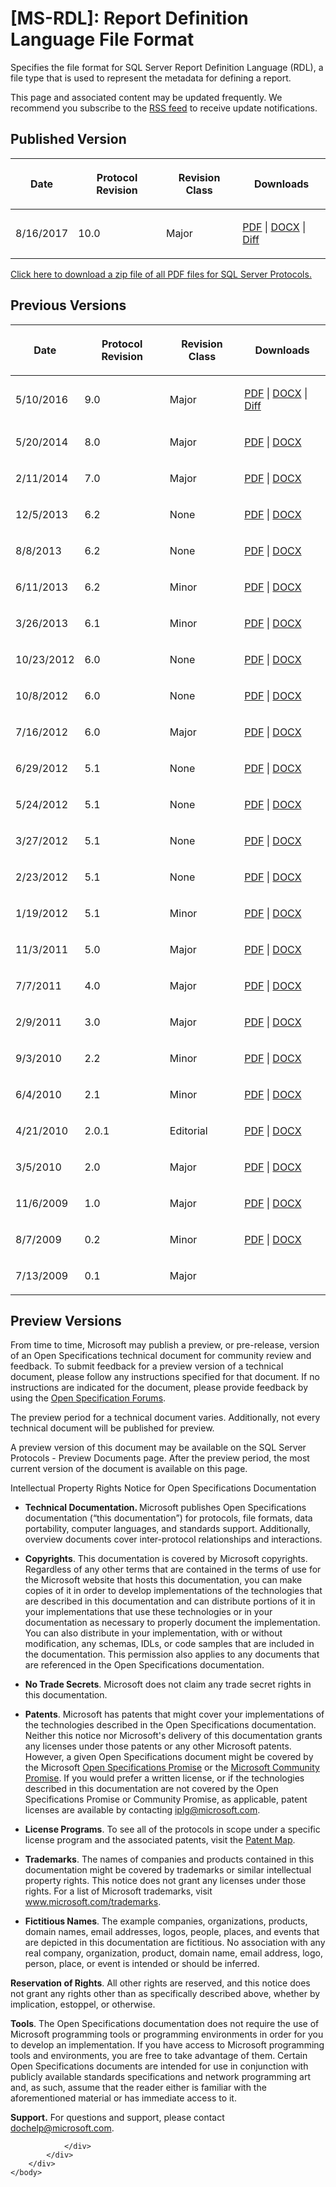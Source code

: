 <html dir="LTR" xmlns:mshelp="http://msdn.microsoft.com/mshelp" xmlns:ddue="http://ddue.schemas.microsoft.com/authoring/2003/5" xmlns:xlink="http://www.w3.org/1999/xlink" xmlns:tool="http://www.microsoft.com/tooltip">
    <head>
        <meta http-equiv="Content-Type" content="text/html; CHARSET=utf-8"></meta>
        <meta name="save" content="history"></meta>
        <title>[MS-RDL]: Report Definition Language File Format</title>
        <xml>
            <mshelp:toctitle title="[MS-RDL]: Report Definition Language File Format"></mshelp:toctitle>
            <mshelp:rltitle title="[MS-RDL]: Report Definition Language File Format"></mshelp:rltitle>
            <mshelp:keyword index="A" term="53287204-7cd0-4bc9-a5cd-d42a5925dca1"></mshelp:keyword>
            <mshelp:attr name="DCSext.ContentType" value="open specification"></mshelp:attr>
            <mshelp:attr name="AssetID" value="53287204-7cd0-4bc9-a5cd-d42a5925dca1"></mshelp:attr>
            <mshelp:attr name="TopicType" value="kbRef"></mshelp:attr>
            <mshelp:attr name="DCSext.Title" value="[MS-RDL]: Report Definition Language File Format" />
        </xml>
    </head>
    <body>
        <div id="header">
            <h1 class="heading">[MS-RDL]: Report Definition Language File Format</h1>
        </div>
        <div id="mainSection">
            <div id="mainBody">
                <div id="allHistory" class="saveHistory"></div>
                <div id="sectionSection0" class="section" name="collapseableSection">
                    <p>Specifies the file format for SQL Server Report Definition
Language (RDL), a file type that is used to represent the metadata for defining
a report.</p>

<p><span>This page and associated content may be
updated frequently. We recommend you subscribe to the </span><a href="https://sqlprotocoldoc.blob.core.windows.net/productionsqlarchives/MS-RDL/%5bMS-RDL%5d.rss"><span>RSS feed</span></a><span> to receive update notifications.</span></p>

<h2>Published Version</h2>

<table>
 <thead>
  <tr>
   <th>
   <p>Date</p>
   </th>
   <th>
   <p>Protocol Revision</p>
   </th>
   <th>
   <p>Revision Class</p>
   </th>
   <th>
   <p>Downloads</p>
   </th>
  </tr>
 </thead>
 <tr>
  <td>
  <p>8/16/2017</p>
  </td>
  <td>
  <p>10.0</p>
  </td>
  <td>
  <p>Major</p>
  </td>
  <td>
  <p><a href="https://sqlprotocoldoc.blob.core.windows.net/productionsqlarchives/MS-RDL/%5bMS-RDL%5d.pdf">PDF</a>
  | <a href="https://sqlprotocoldoc.blob.core.windows.net/productionsqlarchives/MS-RDL/%5bMS-RDL%5d-170816.docx">DOCX</a>
  | <a href="https://sqlprotocoldoc.blob.core.windows.net/productionsqlarchives/MS-RDL/%5bMS-RDL%5d-170816-diff.pdf">Diff</a></p>
  </td>
 </tr>
</table>

<p><a href="https://sqlprotocoldoc.blob.core.windows.net/productionsqlarchives/SQLServerProtocols.zip">Click
here to download a zip file of all PDF files for SQL Server Protocols.</a></p>

<h2>Previous Versions</h2>

<table>
 <thead>
  <tr>
   <th>
   <p>Date</p>
   </th>
   <th>
   <p>Protocol Revision</p>
   </th>
   <th>
   <p>Revision Class</p>
   </th>
   <th>
   <p>Downloads</p>
   </th>
  </tr>
 </thead>
 <tr>
  <td>
  <p>5/10/2016</p>
  </td>
  <td>
  <p>9.0</p>
  </td>
  <td>
  <p>Major</p>
  </td>
  <td>
  <p><a href="https://sqlprotocoldoc.blob.core.windows.net/productionsqlarchives/MS-RDL/%5bMS-RDL%5d-160510.pdf">PDF</a>
  | <a href="https://sqlprotocoldoc.blob.core.windows.net/productionsqlarchives/MS-RDL/%5bMS-RDL%5d-160510.docx">DOCX</a>
  | <a href="https://sqlprotocoldoc.blob.core.windows.net/productionsqlarchives/MS-RDL/%5bMS-RDL%5d-160510-diff.pdf">Diff</a></p>
  </td>
 </tr>
 <tr>
  <td>
  <p>5/20/2014</p>
  </td>
  <td>
  <p>8.0</p>
  </td>
  <td>
  <p>Major</p>
  </td>
  <td>
  <p><a href="https://sqlprotocoldoc.blob.core.windows.net/productionsqlarchives/MS-RDL/%5bMS-RDL%5d-140520.pdf">PDF</a>
  | <a href="https://sqlprotocoldoc.blob.core.windows.net/productionsqlarchives/MS-RDL/%5bMS-RDL%5d-140520.doc">DOCX</a></p>
  </td>
 </tr>
 <tr>
  <td>
  <p>2/11/2014</p>
  </td>
  <td>
  <p>7.0</p>
  </td>
  <td>
  <p>Major</p>
  </td>
  <td>
  <p><a href="https://sqlprotocoldoc.blob.core.windows.net/productionsqlarchives/MS-RDL/%5bMS-RDL%5d-140211.pdf">PDF</a>
  | <a href="https://sqlprotocoldoc.blob.core.windows.net/productionsqlarchives/MS-RDL/%5bMS-RDL%5d-140211.doc">DOCX</a></p>
  </td>
 </tr>
 <tr>
  <td>
  <p>12/5/2013</p>
  </td>
  <td>
  <p>6.2</p>
  </td>
  <td>
  <p>None</p>
  </td>
  <td>
  <p><a href="https://sqlprotocoldoc.blob.core.windows.net/productionsqlarchives/MS-RDL/%5bMS-RDL%5d-131205.pdf">PDF</a>
  | <a href="https://sqlprotocoldoc.blob.core.windows.net/productionsqlarchives/MS-RDL/%5bMS-RDL%5d-131205.doc">DOCX</a></p>
  </td>
 </tr>
 <tr>
  <td>
  <p>8/8/2013</p>
  </td>
  <td>
  <p>6.2</p>
  </td>
  <td>
  <p>None</p>
  </td>
  <td>
  <p><a href="https://sqlprotocoldoc.blob.core.windows.net/productionsqlarchives/MS-RDL/%5bMS-RDL%5d-130808.pdf">PDF</a>
  | <a href="https://sqlprotocoldoc.blob.core.windows.net/productionsqlarchives/MS-RDL/%5bMS-RDL%5d-130808.doc">DOCX</a></p>
  </td>
 </tr>
 <tr>
  <td>
  <p>6/11/2013</p>
  </td>
  <td>
  <p>6.2</p>
  </td>
  <td>
  <p>Minor</p>
  </td>
  <td>
  <p><a href="https://sqlprotocoldoc.blob.core.windows.net/productionsqlarchives/MS-RDL/%5bMS-RDL%5d-130611.pdf">PDF</a>
  | <a href="https://sqlprotocoldoc.blob.core.windows.net/productionsqlarchives/MS-RDL/%5bMS-RDL%5d-130611.doc">DOCX</a></p>
  </td>
 </tr>
 <tr>
  <td>
  <p>3/26/2013</p>
  </td>
  <td>
  <p>6.1</p>
  </td>
  <td>
  <p>Minor</p>
  </td>
  <td>
  <p><a href="https://sqlprotocoldoc.blob.core.windows.net/productionsqlarchives/MS-RDL/%5bMS-RDL%5d-130326.pdf">PDF</a>
  | <a href="https://sqlprotocoldoc.blob.core.windows.net/productionsqlarchives/MS-RDL/%5bMS-RDL%5d-130326.doc">DOCX</a></p>
  </td>
 </tr>
 <tr>
  <td>
  <p>10/23/2012</p>
  </td>
  <td>
  <p>6.0</p>
  </td>
  <td>
  <p>None</p>
  </td>
  <td>
  <p><a href="https://sqlprotocoldoc.blob.core.windows.net/productionsqlarchives/MS-RDL/%5bMS-RDL%5d-121023.pdf">PDF</a>
  | <a href="https://sqlprotocoldoc.blob.core.windows.net/productionsqlarchives/MS-RDL/%5bMS-RDL%5d-121023.doc">DOCX</a></p>
  </td>
 </tr>
 <tr>
  <td>
  <p>10/8/2012</p>
  </td>
  <td>
  <p>6.0</p>
  </td>
  <td>
  <p>None</p>
  </td>
  <td>
  <p><a href="https://sqlprotocoldoc.blob.core.windows.net/productionsqlarchives/MS-RDL/%5bMS-RDL%5d-121008.pdf">PDF</a>
  | <a href="https://sqlprotocoldoc.blob.core.windows.net/productionsqlarchives/MS-RDL/%5bMS-RDL%5d-121008.doc">DOCX</a></p>
  </td>
 </tr>
 <tr>
  <td>
  <p>7/16/2012</p>
  </td>
  <td>
  <p>6.0</p>
  </td>
  <td>
  <p>Major</p>
  </td>
  <td>
  <p><a href="https://sqlprotocoldoc.blob.core.windows.net/productionsqlarchives/MS-RDL/%5bMS-RDL%5d-120716.pdf">PDF</a>
  | <a href="https://sqlprotocoldoc.blob.core.windows.net/productionsqlarchives/MS-RDL/%5bMS-RDL%5d-120716.doc">DOCX</a></p>
  </td>
 </tr>
 <tr>
  <td>
  <p>6/29/2012</p>
  </td>
  <td>
  <p>5.1</p>
  </td>
  <td>
  <p>None</p>
  </td>
  <td>
  <p><a href="https://sqlprotocoldoc.blob.core.windows.net/productionsqlarchives/MS-RDL/%5bMS-RDL%5d-120629.pdf">PDF</a>
  | <a href="https://sqlprotocoldoc.blob.core.windows.net/productionsqlarchives/MS-RDL/%5bMS-RDL%5d-120629.doc">DOCX</a></p>
  </td>
 </tr>
 <tr>
  <td>
  <p>5/24/2012</p>
  </td>
  <td>
  <p>5.1</p>
  </td>
  <td>
  <p>None</p>
  </td>
  <td>
  <p><a href="https://sqlprotocoldoc.blob.core.windows.net/productionsqlarchives/MS-RDL/%5bMS-RDL%5d-120524.pdf">PDF</a>
  | <a href="https://sqlprotocoldoc.blob.core.windows.net/productionsqlarchives/MS-RDL/%5bMS-RDL%5d-120524.doc">DOCX</a></p>
  </td>
 </tr>
 <tr>
  <td>
  <p>3/27/2012</p>
  </td>
  <td>
  <p>5.1</p>
  </td>
  <td>
  <p>None</p>
  </td>
  <td>
  <p><a href="https://sqlprotocoldoc.blob.core.windows.net/productionsqlarchives/MS-RDL/%5bMS-RDL%5d-120327.pdf">PDF</a>
  | <a href="https://sqlprotocoldoc.blob.core.windows.net/productionsqlarchives/MS-RDL/%5bMS-RDL%5d-120327.doc">DOCX</a></p>
  </td>
 </tr>
 <tr>
  <td>
  <p>2/23/2012</p>
  </td>
  <td>
  <p>5.1</p>
  </td>
  <td>
  <p>None</p>
  </td>
  <td>
  <p><a href="https://sqlprotocoldoc.blob.core.windows.net/productionsqlarchives/MS-RDL/%5bMS-RDL%5d-120223.pdf">PDF</a>
  | <a href="https://sqlprotocoldoc.blob.core.windows.net/productionsqlarchives/MS-RDL/%5bMS-RDL%5d-120223.doc">DOCX</a></p>
  </td>
 </tr>
 <tr>
  <td>
  <p>1/19/2012</p>
  </td>
  <td>
  <p>5.1</p>
  </td>
  <td>
  <p>Minor</p>
  </td>
  <td>
  <p><a href="https://sqlprotocoldoc.blob.core.windows.net/productionsqlarchives/MS-RDL/%5bMS-RDL%5d-120119.pdf">PDF</a>
  | <a href="https://sqlprotocoldoc.blob.core.windows.net/productionsqlarchives/MS-RDL/%5bMS-RDL%5d-120119.doc">DOCX</a></p>
  </td>
 </tr>
 <tr>
  <td>
  <p>11/3/2011</p>
  </td>
  <td>
  <p>5.0</p>
  </td>
  <td>
  <p>Major</p>
  </td>
  <td>
  <p><a href="https://sqlprotocoldoc.blob.core.windows.net/productionsqlarchives/MS-RDL/%5bMS-RDL%5d-111103.pdf">PDF</a>
  | <a href="https://sqlprotocoldoc.blob.core.windows.net/productionsqlarchives/MS-RDL/%5bMS-RDL%5d-111103.doc">DOCX</a></p>
  </td>
 </tr>
 <tr>
  <td>
  <p>7/7/2011</p>
  </td>
  <td>
  <p>4.0</p>
  </td>
  <td>
  <p>Major</p>
  </td>
  <td>
  <p><a href="https://sqlprotocoldoc.blob.core.windows.net/productionsqlarchives/MS-RDL/%5bMS-RDL%5d-110707.pdf">PDF</a>
  | <a href="https://sqlprotocoldoc.blob.core.windows.net/productionsqlarchives/MS-RDL/%5bMS-RDL%5d-110707.doc">DOCX</a></p>
  </td>
 </tr>
 <tr>
  <td>
  <p>2/9/2011</p>
  </td>
  <td>
  <p>3.0</p>
  </td>
  <td>
  <p>Major</p>
  </td>
  <td>
  <p><a href="https://sqlprotocoldoc.blob.core.windows.net/productionsqlarchives/MS-RDL/%5bMS-RDL%5d-110209.pdf">PDF</a>
  | <a href="https://sqlprotocoldoc.blob.core.windows.net/productionsqlarchives/MS-RDL/%5bMS-RDL%5d-110209.doc">DOCX</a></p>
  </td>
 </tr>
 <tr>
  <td>
  <p>9/3/2010</p>
  </td>
  <td>
  <p>2.2</p>
  </td>
  <td>
  <p>Minor</p>
  </td>
  <td>
  <p><a href="https://sqlprotocoldoc.blob.core.windows.net/productionsqlarchives/MS-RDL/%5bMS-RDL%5d-100903.pdf">PDF</a>
  | <a href="https://sqlprotocoldoc.blob.core.windows.net/productionsqlarchives/MS-RDL/%5bMS-RDL%5d-100903.doc">DOCX</a></p>
  </td>
 </tr>
 <tr>
  <td>
  <p>6/4/2010</p>
  </td>
  <td>
  <p>2.1</p>
  </td>
  <td>
  <p>Minor</p>
  </td>
  <td>
  <p><a href="https://sqlprotocoldoc.blob.core.windows.net/productionsqlarchives/MS-RDL/%5bMS-RDL%5d-100604.pdf">PDF</a>
  | <a href="https://sqlprotocoldoc.blob.core.windows.net/productionsqlarchives/MS-RDL/%5bMS-RDL%5d-100604.doc">DOCX</a></p>
  </td>
 </tr>
 <tr>
  <td>
  <p>4/21/2010</p>
  </td>
  <td>
  <p>2.0.1</p>
  </td>
  <td>
  <p>Editorial</p>
  </td>
  <td>
  <p><a href="https://sqlprotocoldoc.blob.core.windows.net/productionsqlarchives/MS-RDL/%5bMS-RDL%5d-100421.pdf">PDF</a>
  | <a href="https://sqlprotocoldoc.blob.core.windows.net/productionsqlarchives/MS-RDL/%5bMS-RDL%5d-100421.doc">DOCX</a></p>
  </td>
 </tr>
 <tr>
  <td>
  <p>3/5/2010</p>
  </td>
  <td>
  <p>2.0</p>
  </td>
  <td>
  <p>Major</p>
  </td>
  <td>
  <p><a href="https://sqlprotocoldoc.blob.core.windows.net/productionsqlarchives/MS-RDL/%5bMS-RDL%5d-100305.pdf">PDF</a>
  | <a href="https://sqlprotocoldoc.blob.core.windows.net/productionsqlarchives/MS-RDL/%5bMS-RDL%5d-100305.doc">DOCX</a></p>
  </td>
 </tr>
 <tr>
  <td>
  <p>11/6/2009</p>
  </td>
  <td>
  <p>1.0</p>
  </td>
  <td>
  <p>Major</p>
  </td>
  <td>
  <p><a href="https://sqlprotocoldoc.blob.core.windows.net/productionsqlarchives/MS-RDL/%5bMS-RDL%5d-091106.pdf">PDF</a>
  | <a href="https://sqlprotocoldoc.blob.core.windows.net/productionsqlarchives/MS-RDL/%5bMS-RDL%5d-091106.doc">DOCX</a></p>
  </td>
 </tr>
 <tr>
  <td>
  <p>8/7/2009</p>
  </td>
  <td>
  <p>0.2</p>
  </td>
  <td>
  <p>Minor</p>
  </td>
  <td>
  <p><a href="https://sqlprotocoldoc.blob.core.windows.net/productionsqlarchives/MS-RDL/%5bMS-RDL%5d-090801.pdf">PDF</a>
  | <a href="https://sqlprotocoldoc.blob.core.windows.net/productionsqlarchives/MS-RDL/%5bMS-RDL%5d-090801.doc">DOCX</a></p>
  </td>
 </tr>
 <tr>
  <td>
  <p>7/13/2009</p>
  </td>
  <td>
  <p>0.1</p>
  </td>
  <td>
  <p>Major</p>
  </td>
  <td>
  <p> </p>
  </td>
 </tr>
</table>

<h2>Preview Versions</h2>

<p><a id="PreviewSpecs"></a>From time to time, Microsoft may
publish a preview, or pre-release, version of an Open Specifications technical
document for community review and feedback. To submit feedback for a preview
version of a technical document, please follow any instructions specified for
that document. If no instructions are indicated for the document, please provide
feedback by using the <a href="http://social.msdn.microsoft.com/Forums/en-US/category/openspecifications">Open
Specification Forums</a>.</p>

<p>The preview period for a technical document varies.
Additionally, not every technical document will be published for preview.</p>

<p><span>A preview version of this document may be
available on the </span><mshelp:link keywords="9523bb93-328f-4e27-9b1b-a0aab77ebcf0" tabindex="0"><span>SQL Server Protocols - Preview Documents</span></mshelp:link><span> page.
After the preview period, the most current version of the document is available
on this page.</span></p>

<p>Intellectual
Property Rights Notice for Open Specifications Documentation</p>

<ul><li><p><span><span> 
</span></span><b>Technical Documentation. </b>Microsoft publishes Open
Specifications documentation (“this documentation”) for protocols, file
formats, data portability, computer languages, and standards support.
Additionally, overview documents cover inter-protocol relationships and
interactions. </p>

</li><li><p><span><span> 
</span></span><b>Copyrights</b>. This documentation is covered by Microsoft
copyrights. Regardless of any other terms that are contained in the terms of
use for the Microsoft website that hosts this documentation, you can make
copies of it in order to develop implementations of the technologies that are
described in this documentation and can distribute portions of it in your
implementations that use these technologies or in your documentation as
necessary to properly document the implementation. You can also distribute in
your implementation, with or without modification, any schemas, IDLs, or code
samples that are included in the documentation. This permission also applies to
any documents that are referenced in the Open Specifications documentation. </p>

</li><li><p><span><span> 
</span></span><b>No Trade Secrets</b>. Microsoft does not claim any trade
secret rights in this documentation. </p>

</li><li><p><span><span> 
</span></span><b>Patents</b>. Microsoft has patents that might cover your
implementations of the technologies described in the Open Specifications
documentation. Neither this notice nor Microsoft's delivery of this
documentation grants any licenses under those patents or any other Microsoft
patents. However, a given Open Specifications document might be covered by the
Microsoft <a href="http://go.microsoft.com/fwlink/?LinkId=214445">Open
Specifications Promise</a> or the <a href="http://go.microsoft.com/fwlink/?LinkId=214448">Microsoft Community
Promise</a>. If you would prefer a written license, or if the technologies
described in this documentation are not covered by the Open Specifications
Promise or Community Promise, as applicable, patent licenses are available by
contacting <a href="mailto:iplg@microsoft.com">iplg@microsoft.com</a>. </p>

</li><li><p><span><span> 
</span></span><b>License Programs</b>. To see all of the protocols in scope
under a specific license program and the associated patents, visit the <a href="https://msdn.microsoft.com/en-us/openspecifications/dn750984">Patent Map</a>.
</p>

</li><li><p><span><span> 
</span></span><b>Trademarks</b>. The names of companies and products contained
in this documentation might be covered by trademarks or similar intellectual
property rights. This notice does not grant any licenses under those rights.
For a list of Microsoft trademarks, visit <a href="http://www.microsoft.com/trademarks">www.microsoft.com/trademarks</a>. </p>

</li><li><p><span><span> 
</span></span><b>Fictitious Names</b>. The example companies, organizations,
products, domain names, email addresses, logos, people, places, and events that
are depicted in this documentation are fictitious. No association with any real
company, organization, product, domain name, email address, logo, person,
place, or event is intended or should be inferred.</p>

</li></ul><p><b>Reservation of Rights</b>. All other
rights are reserved, and this notice does not grant any rights other than as
specifically described above, whether by implication, estoppel, or otherwise. </p>

<p><b>Tools</b>.
The Open Specifications documentation does not require the use of Microsoft
programming tools or programming environments in order for you to develop an
implementation. If you have access to Microsoft programming tools and
environments, you are free to take advantage of them. Certain Open
Specifications documents are intended for use in conjunction with publicly
available standards specifications and network programming art and, as such,
assume that the reader either is familiar with the aforementioned material or
has immediate access to it.</p>

<p><b>Support.</b>
For questions and support, please contact <a href="mailto:dochelp@microsoft.com">dochelp@microsoft.com</a>.
</p>


                </div>
            </div>
        </div>
    </body>
</html>